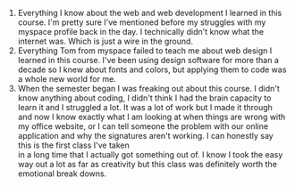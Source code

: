 1. Everything I know about the web and web development I learned in this course.
I'm pretty sure I've mentioned before my struggles with my myspace profile back
in the day. I technically didn't know what the internet was. Which is just a
wire in the ground.
2. Everything Tom from myspace failed to teach me about web design I learned in
this course. I've been using design software for more than a decade so I knew
about fonts and colors, but applying them to code was a whole new world for me.
3. When the semester began I was freaking out about this course. I didn't
know anything about coding, I didn't think I had the brain capacity to learn it
and I struggled a lot. It was a lot of work but I made it through and now I
know exactly what I am looking at when things are wrong with my office website,
or I can tell someone the problem with our online application and why the
signatures aren't working. I can honestly say this is the first class I've taken  
in a long time that I actually got something out of. I know I took the easy way
out a lot as far as creativity but this class was definitely worth
the emotional break downs.
